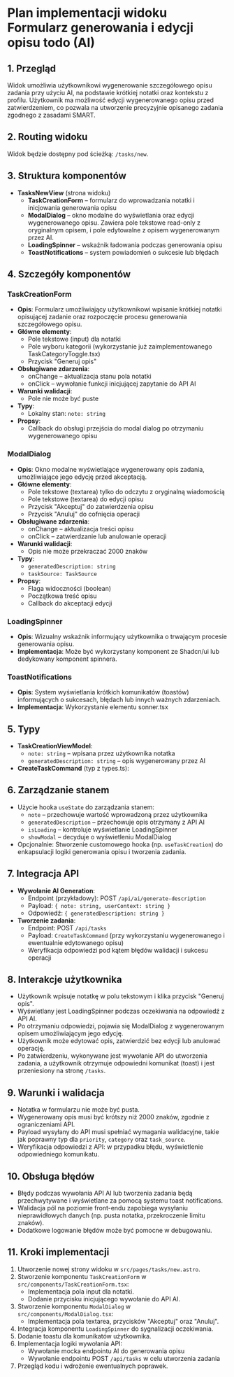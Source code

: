 # Plan implementacji widoku Formularz generowania i edycji opisu todo (AI)

## 1. Przegląd
Widok umożliwia użytkownikowi wygenerowanie szczegółowego opisu zadania przy użyciu AI, na podstawie krótkiej notatki oraz kontekstu z profilu. Użytkownik ma możliwość edycji wygenerowanego opisu przed zatwierdzeniem, co pozwala na utworzenie precyzyjnie opisanego zadania zgodnego z zasadami SMART.

## 2. Routing widoku
Widok będzie dostępny pod ścieżką: `/tasks/new`.

## 3. Struktura komponentów
- **TasksNewView** (strona widoku)
  - **TaskCreationForm** – formularz do wprowadzania notatki i inicjowania generowania opisu
  - **ModalDialog** – okno modalne do wyświetlania oraz edycji wygenerowanego opisu. Zawiera pole tekstowe read-only z oryginalnym opisem, i pole edytowalne z opisem wygenerowanym przez AI.
  - **LoadingSpinner** – wskaźnik ładowania podczas generowania opisu
  - **ToastNotifications** – system powiadomień o sukcesie lub błędach

## 4. Szczegóły komponentów
### TaskCreationForm
- **Opis**: Formularz umożliwiający użytkownikowi wpisanie krótkiej notatki opisującej zadanie oraz rozpoczęcie procesu generowania szczegółowego opisu.
- **Główne elementy**: 
  - Pole tekstowe (input) dla notatki
  - Pole wyboru kategorii (wykorzystanie już zaimplementowanego TaskCategoryToggle.tsx)
  - Przycisk "Generuj opis"
- **Obsługiwane zdarzenia**:
  - onChange – aktualizacja stanu pola notatki
  - onClick – wywołanie funkcji inicjującej zapytanie do API AI
- **Warunki walidacji**:
  - Pole nie może być puste
- **Typy**:
  - Lokalny stan: `note: string`
- **Propsy**:
  - Callback do obsługi przejścia do modal dialog po otrzymaniu wygenerowanego opisu

### ModalDialog
- **Opis**: Okno modalne wyświetlające wygenerowany opis zadania, umożliwiające jego edycję przed akceptacją.
- **Główne elementy**:
  - Pole tekstowe (textarea) tylko do odczytu z oryginalną wiadomością
  - Pole tekstowe (textarea) do edycji opisu
  - Przycisk "Akceptuj" do zatwierdzenia opisu
  - Przycisk "Anuluj" do cofnięcia operacji
- **Obsługiwane zdarzenia**:
  - onChange – aktualizacja treści opisu
  - onClick – zatwierdzanie lub anulowanie operacji
- **Warunki walidacji**:
  - Opis nie może przekraczać 2000 znaków
- **Typy**:
  - `generatedDescription: string`
  - `taskSource: TaskSource`
- **Propsy**:
  - Flaga widoczności (boolean)
  - Początkowa treść opisu
  - Callback do akceptacji edycji

### LoadingSpinner
- **Opis**: Wizualny wskaźnik informujący użytkownika o trwającym procesie generowania opisu.
- **Implementacja**: Może być wykorzystany komponent ze Shadcn/ui lub dedykowany komponent spinnera.

### ToastNotifications
- **Opis**: System wyświetlania krótkich komunikatów (toastów) informujących o sukcesach, błędach lub innych ważnych zdarzeniach.
- **Implementacja**: Wykorzystanie elementu sonner.tsx

## 5. Typy
- **TaskCreationViewModel**:
  - `note: string` – wpisana przez użytkownika notatka
  - `generatedDescription: string` – opis wygenerowany przez AI
- **CreateTaskCommand** (typ z types.ts): 

## 6. Zarządzanie stanem
- Użycie hooka `useState` do zarządzania stanem:
  - `note` – przechowuje wartość wprowadzoną przez użytkownika
  - `generatedDescription` – przechowuje opis otrzymany z API AI
  - `isLoading` – kontroluje wyświetlanie LoadingSpinner
  - `showModal` – decyduje o wyświetleniu ModalDialog
- Opcjonalnie: Stworzenie customowego hooka (np. `useTaskCreation`) do enkapsulacji logiki generowania opisu i tworzenia zadania.

## 7. Integracja API
- **Wywołanie AI Generation**:
  - Endpoint (przykładowy): POST `/api/ai/generate-description`
  - Payload: `{ note: string, userContext: string }`
  - Odpowiedź: `{ generatedDescription: string }`
- **Tworzenie zadania**:
  - Endpoint: POST `/api/tasks`
  - Payload: `CreateTaskCommand` (przy wykorzystaniu wygenerowanego i ewentualnie edytowanego opisu)
  - Weryfikacja odpowiedzi pod kątem błędów walidacji i sukcesu operacji

## 8. Interakcje użytkownika
- Użytkownik wpisuje notatkę w polu tekstowym i klika przycisk "Generuj opis".
- Wyświetlany jest LoadingSpinner podczas oczekiwania na odpowiedź z API AI.
- Po otrzymaniu odpowiedzi, pojawia się ModalDialog z wygenerowanym opisem umożliwiającym jego edycję.
- Użytkownik może edytować opis, zatwierdzić bez edycji lub anulować operację.
- Po zatwierdzeniu, wykonywane jest wywołanie API do utworzenia zadania, a użytkownik otrzymuje odpowiedni komunikat (toast) i jest przeniesiony na stronę `/tasks`.

## 9. Warunki i walidacja
- Notatka w formularzu nie może być pusta.
- Wygenerowany opis musi być krótszy niż 2000 znaków, zgodnie z ograniczeniami API.
- Payload wysyłany do API musi spełniać wymagania walidacyjne, takie jak poprawny typ dla `priority`, `category` oraz `task_source`.
- Weryfikacja odpowiedzi z API: w przypadku błędu, wyświetlenie odpowiedniego komunikatu.

## 10. Obsługa błędów
- Błędy podczas wywołania API AI lub tworzenia zadania będą przechwytywane i wyświetlane za pomocą systemu toast notifications.
- Walidacja pól na poziomie front-endu zapobiega wysyłaniu nieprawidłowych danych (np. pusta notatka, przekroczenie limitu znaków).
- Dodatkowe logowanie błędów może być pomocne w debugowaniu.

## 11. Kroki implementacji
1. Utworzenie nowej strony widoku w `src/pages/tasks/new.astro`.
2. Stworzenie komponentu `TaskCreationForm` w `src/components/TaskCreationForm.tsx`:
   - Implementacja pola input dla notatki.
   - Dodanie przycisku inicjującego wywołanie do API AI.
3. Stworzenie komponentu `ModalDialog` w `src/components/ModalDialog.tsx`:
   - Implementacja pola textarea, przycisków "Akceptuj" oraz "Anuluj".
4. Integracja komponentu `LoadingSpinner` do sygnalizacji oczekiwania.
5. Dodanie toastu dla komunikatów użytkownika.
6. Implementacja logiki wywołania API:
   - Wywołanie mocka endpointu AI do generowania opisu
   - Wywołanie endpointu POST `/api/tasks` w celu utworzenia zadania
9. Przegląd kodu i wdrożenie ewentualnych poprawek. 